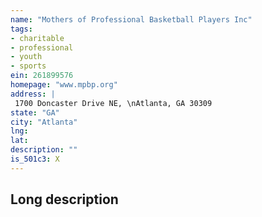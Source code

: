 ```yaml
---
name: "Mothers of Professional Basketball Players Inc"
tags:
- charitable
- professional
- youth
- sports
ein: 261899576
homepage: "www.mpbp.org"
address: |
 1700 Doncaster Drive NE, \nAtlanta, GA 30309
state: "GA"
city: "Atlanta"
lng: 
lat: 
description: ""
is_501c3: X
---
```


## Long description


